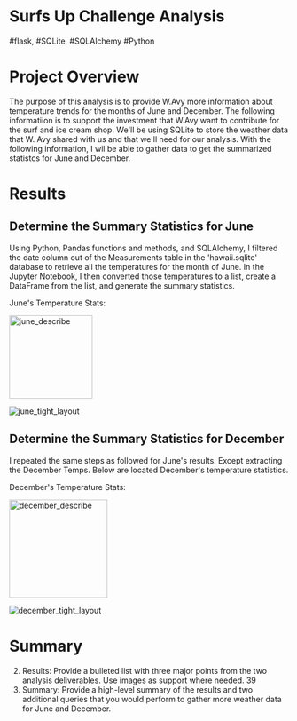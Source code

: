 # Surfs Up Challenge Analysis
#flask, #SQLite, #SQLAlchemy #Python 

# Project Overview

The purpose of this analysis is to provide W.Avy more information about temperature trends for the months of June and December. The following informatiion is to support the investment that W.Avy want to contribute for the surf and ice cream shop. We'll be using SQLite to store the weather data that W. Avy shared with us and that we'll need for our analysis. With the following information, I wil be able to gather data to get the summarized statistcs for June and December. 

# Results

## Determine the Summary Statistics for June 

Using Python, Pandas functions and methods, and SQLAlchemy, I filtered the date column out of the Measurements table in the 'hawaii.sqlite' database to retrieve all the temperatures for the month of June. In the Jupyter Notebook, I then converted those temperatures to a list, create a DataFrame from the list, and generate the summary statistics.

June's Temperature Stats:

<img width="150" alt="june_describe" src="https://user-images.githubusercontent.com/102995385/188295839-f847cd01-8c30-449a-9b17-0945ad76ed0e.png">

![june_tight_layout](https://user-images.githubusercontent.com/102995385/188296725-47c72fbe-b717-46bf-b93f-a79a8e689004.png)



## Determine the Summary Statistics for December
I repeated the same steps as followed for June's results. Except extracting the December Temps. Below are located December's temperature statistics.

December's Temperature Stats:

<img width="177" alt="december_describe" src="https://user-images.githubusercontent.com/102995385/188295885-cf991126-50ee-483f-96b2-3285a7086e46.png">

![december_tight_layout](https://user-images.githubusercontent.com/102995385/188296550-1a1532a7-d17d-4933-b5f1-a139e7aaefe4.png)

# Summary



2. Results: Provide a bulleted list with three major points from the two analysis deliverables. Use images as support where needed.
39
3. Summary: Provide a high-level summary of the results and two additional queries that you would perform to gather more weather data for June and December.
